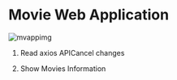 # Movie Web Application

![mvappimg](https://user-images.githubusercontent.com/105710796/209643387-702427b0-aab0-4416-9fcc-f4e3a701a8fd.PNG)


1. Read axios APICancel changes

2. Show Movies Information
